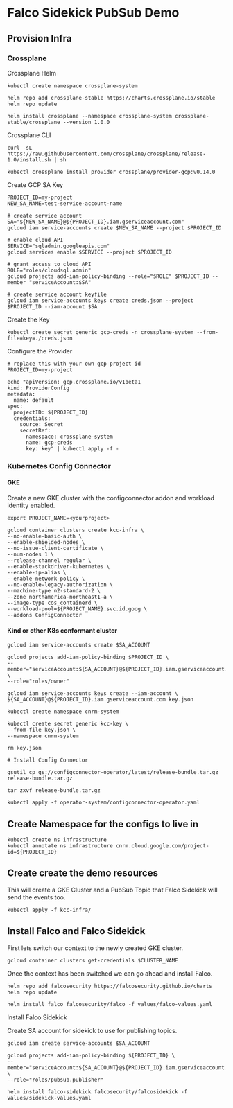 # Falco Sidekick PubSub Demo

## Provision Infra

### Crossplane

Crossplane Helm

```
kubectl create namespace crossplane-system

helm repo add crossplane-stable https://charts.crossplane.io/stable
helm repo update

helm install crossplane --namespace crossplane-system crossplane-stable/crossplane --version 1.0.0
```

Crossplane CLI

```
curl -sL https://raw.githubusercontent.com/crossplane/crossplane/release-1.0/install.sh | sh

kubectl crossplane install provider crossplane/provider-gcp:v0.14.0
```

Create GCP SA Key

```
PROJECT_ID=my-project
NEW_SA_NAME=test-service-account-name

# create service account
SA="${NEW_SA_NAME}@${PROJECT_ID}.iam.gserviceaccount.com"
gcloud iam service-accounts create $NEW_SA_NAME --project $PROJECT_ID

# enable cloud API
SERVICE="sqladmin.googleapis.com"
gcloud services enable $SERVICE --project $PROJECT_ID

# grant access to cloud API
ROLE="roles/cloudsql.admin"
gcloud projects add-iam-policy-binding --role="$ROLE" $PROJECT_ID --member "serviceAccount:$SA"

# create service account keyfile
gcloud iam service-accounts keys create creds.json --project $PROJECT_ID --iam-account $SA
```

Create the Key

```
kubectl create secret generic gcp-creds -n crossplane-system --from-file=key=./creds.json
```

Configure the Provider

```
# replace this with your own gcp project id
PROJECT_ID=my-project

echo "apiVersion: gcp.crossplane.io/v1beta1
kind: ProviderConfig
metadata:
  name: default
spec:
  projectID: ${PROJECT_ID}
  credentials:
    source: Secret
    secretRef:
      namespace: crossplane-system
      name: gcp-creds
      key: key" | kubectl apply -f -
```

### Kubernetes Config Connector

#### GKE

Create a new GKE cluster with the configconnector addon and workload identity enabled.

```
export PROJECT_NAME=<yourproject>

gcloud container clusters create kcc-infra \
--no-enable-basic-auth \
--enable-shielded-nodes \
--no-issue-client-certificate \
--num-nodes 1 \
--release-channel regular \
--enable-stackdriver-kubernetes \
--enable-ip-alias \
--enable-network-policy \
--no-enable-legacy-authorization \
--machine-type n2-standard-2 \
--zone northamerica-northeast1-a \
--image-type cos_containerd \
--workload-pool=${PROJECT_NAME}.svc.id.goog \
--addons ConfigConnector
```

#### Kind or other K8s conformant cluster

```
gcloud iam service-accounts create $SA_ACCOUNT

gcloud projects add-iam-policy-binding $PROJECT_ID \
--member="serviceAccount:${SA_ACCOUNT}@${PROJECT_ID}.iam.gserviceaccount.com" \
--role="roles/owner"

gcloud iam service-accounts keys create --iam-account \
${SA_ACCOUNT}@${PROJECT_ID}.iam.gserviceaccount.com key.json

kubectl create namespace cnrm-system

kubectl create secret generic kcc-key \
--from-file key.json \
--namespace cnrm-system

rm key.json

# Install Config Connector

gsutil cp gs://configconnector-operator/latest/release-bundle.tar.gz release-bundle.tar.gz

tar zxvf release-bundle.tar.gz

kubectl apply -f operator-system/configconnector-operator.yaml
```
## Create Namespace for the configs to live in

```
kubectl create ns infrastructure
kubectl annotate ns infrastructure cnrm.cloud.google.com/project-id=${PROJECT_ID}
```

## Create create the demo resources

This will create a GKE Cluster and a PubSub Topic that Falco Sidekick will send the events too.

```
kubectl apply -f kcc-infra/
```

## Install Falco and Falco Sidekick

First lets switch our context to the newly created GKE cluster.

```
gcloud container clusters get-credentials $CLUSTER_NAME
```

Once the context has been switched we can go ahead and install Falco.

```
helm repo add falcosecurity https://falcosecurity.github.io/charts
helm repo update

helm install falco falcosecurity/falco -f values/falco-values.yaml
```

Install Falco Sidekick

Create SA account for sidekick to use for publishing topics.

```
gcloud iam create service-accounts $SA_ACCOUNT

gcloud projects add-iam-policy-binding ${PROJECT_ID} \
--member="serviceAccount:${SA_ACCOUNT}@${PROJECT_ID}.iam.gserviceaccount.com" \
--role="roles/pubsub.publisher"
```

```
helm install falco-sidekick falcosecurity/falcosidekick -f values/sidekick-values.yaml
```

